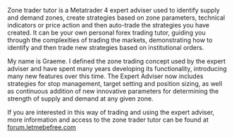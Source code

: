 Zone trader tutor is a Metatrader 4 expert adviser used to identify supply and demand zones,  create strategies based on zone parameters, technical indicators or price action and then auto-trade the strategies you have created. It can be your own personal forex trading tutor, guiding you through the complexities of trading the markets, demonstrating how to identify and then trade new strategies based on institutional orders.

My name is Graeme. I defined the zone trading concept used by the expert adviser and have spent many years developing its functionality, introducing many new features over this time. The Expert Adviser now includes strategies for stop management, target setting and position sizing, as well as continuous addition of new innovative parameters for determining the strength of supply and demand at any given zone.

If you are interested in this way of trading and using the expert adviser, more information and access to the zone trader tutor can be found at [forum.letmebefree.com](www.letmebefree.com)

